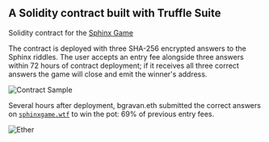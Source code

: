 ## A Solidity contract built with Truffle Suite

Solidity contract for the [Sphinx Game](https://github.com/gabriel-sk-williams/solidity-sphinx-contract)

The contract is deployed with three SHA-256 encrypted answers to the Sphinx riddles. The user accepts an entry fee alongside three answers within 72 hours of contract deployment; if it receives all three correct answers the game will close and emit the winner's address.

![Contract Sample](/../media/jpg/contract_sample.jpg?raw=true "Contract Sample")

Several hours after deployment, bgravan.eth submitted the correct answers on [`sphinxgame.wtf`](https://sphinxgame.wtf/) to win the pot: 69% of previous entry fees.

![Ether](/../media/jpg/etherscan.jpg?raw=true "Etherscan")



